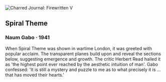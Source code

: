 <div class="artwork-of-the-day">
  <div class="container">
    <div class="img-wrapper">
      <img
        src="https://uploads7.wikiart.org/images/naum-gabo/spiral-theme-1941.jpg!Large.jpg"
        alt="Charred Journal: Firewritten V" />
    </div>
    <div class="artwork-detail">
      <div class="artwork-origin"> 
        <h2 class="artwork-name">Spiral Theme</h2>
        <h3 class="artist">
          Naum Gabo
                    ·  1941
        </h3>
      </div>
      <p class="description">
        <span class="artwork-description-text ng-binding" ng-bind-html="viewModel.ArtworkOfTheDay.Description | unsafe">When Spiral Theme was shown in wartime London, it was greeted with popular acclaim. The transparent planes build upon and reveal the sections below, suggesting emergence and growth. The critic Herbert Read hailed it as 'the highest point ever reached by the aesthetic intuition of man'. Gabo confessed: 'It is still a mystery and puzzle to me as to what precisely it is ... that has moved their hearts.'</span>
                        <div class="text-shadow-container ng-hide" ng-show="showShadow"></div>
      </p>
    </div>
  </div>

</div>
